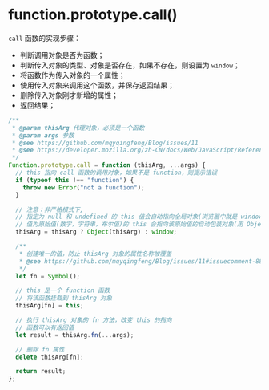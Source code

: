 # function.prototype.call()

`call` 函数的实现步骤：

- 判断调用对象是否为函数；
- 判断传入对象的类型、对象是否存在，如果不存在，则设置为 `window`；
- 将函数作为传入对象的一个属性；
- 使用传入对象来调用这个函数，并保存返回结果；
- 删除传入对象刚才新增的属性；
- 返回结果；

```js
/**
 * @param thisArg 代理对象，必须是一个函数
 * @param args 参数
 * @see https://github.com/mqyqingfeng/Blog/issues/11
 * @see https://developer.mozilla.org/zh-CN/docs/Web/JavaScript/Reference/Global_Objects/Function/call
 */
Function.prototype.call = function (thisArg, ...args) {
  // this 指向 call 函数的调用对象，如果不是 function，则提示错误
  if (typeof this !== "function") {
    throw new Error("not a function");
  }

  // 注意：非严格模式下,
  // 指定为 null 和 undefined 的 this 值会自动指向全局对象(浏览器中就是 window 对象)
  // 值为原始值(数字，字符串，布尔值)的 this 会指向该原始值的自动包装对象(用 Object() 转换）
  thisArg = thisArg ? Object(thisArg) : window;

  /**
   * 创建唯一的值，防止 thisArg 对象的属性名称被覆盖
   * @see https://github.com/mqyqingfeng/Blog/issues/11#issuecomment-888871162
   */
  let fn = Symbol();

  // this 是一个 function 函数
  // 将该函数挂载到 thisArg 对象
  thisArg[fn] = this;

  // 执行 thisArg 对象的 fn 方法，改变 this 的指向
  // 函数可以有返回值
  let result = thisArg.fn(...args);

  // 删除 fn 属性
  delete thisArg[fn];

  return result;
};
```
